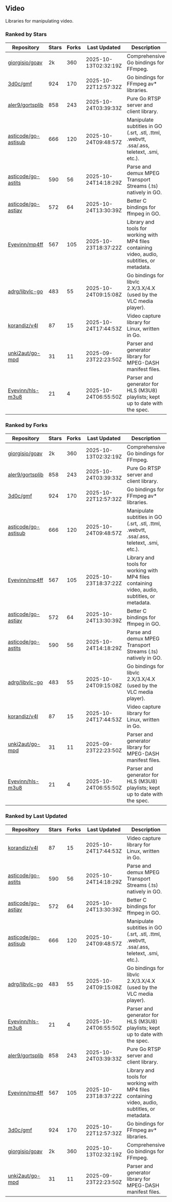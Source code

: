 ## Video

Libraries for manipulating video.

### Ranked by Stars

| Repository | Stars | Forks | Last Updated | Description | 
|------------|-------|-------|--------------|-------------|
| [giorgisio/goav](https://github.com/giorgisio/goav) | 2k | 360 | 2025-10-13T02:32:19Z |  Comprehensive Go bindings for FFmpeg. |
| [3d0c/gmf](https://github.com/3d0c/gmf) | 924 | 170 | 2025-10-22T12:57:32Z |  Go bindings for FFmpeg av\* libraries. |
| [aler9/gortsplib](https://github.com/aler9/gortsplib) | 858 | 243 | 2025-10-24T03:39:33Z |  Pure Go RTSP server and client library. |
| [asticode/go-astisub](https://github.com/asticode/go-astisub) | 666 | 120 | 2025-10-24T09:48:57Z |  Manipulate subtitles in GO (.srt, .stl, .ttml, .webvtt, .ssa/.ass, teletext, .smi, etc.). |
| [asticode/go-astits](https://github.com/asticode/go-astits) | 590 | 56 | 2025-10-24T14:18:29Z |  Parse and demux MPEG Transport Streams (.ts) natively in GO. |
| [asticode/go-astiav](https://github.com/asticode/go-astiav) | 572 | 64 | 2025-10-24T13:30:39Z |  Better C bindings for ffmpeg in GO. |
| [Eyevinn/mp4ff](https://github.com/Eyevinn/mp4ff) | 567 | 105 | 2025-10-23T18:37:22Z |  Library and tools for working with MP4 files containing video, audio, subtitles, or metadata. |
| [adrg/libvlc-go](https://github.com/adrg/libvlc-go) | 483 | 55 | 2025-10-24T09:15:08Z |  Go bindings for libvlc 2.X/3.X/4.X (used by the VLC media player). |
| [korandiz/v4l](https://github.com/korandiz/v4l) | 87 | 15 | 2025-10-24T17:44:53Z |  Video capture library for Linux, written in Go. |
| [unki2aut/go-mpd](https://github.com/unki2aut/go-mpd) | 31 | 11 | 2025-09-23T22:23:50Z |  Parser and generator library for MPEG-DASH manifest files. |
| [Eyevinn/hls-m3u8](https://github.com/Eyevinn/hls-m3u8) | 21 | 4 | 2025-10-24T06:55:50Z |  Parser and generator for HLS (M3U8) playlists; kept up to date with the spec. |

### Ranked by Forks

| Repository | Stars | Forks | Last Updated | Description | 
|------------|-------|-------|--------------|-------------|
| [giorgisio/goav](https://github.com/giorgisio/goav) | 2k | 360 | 2025-10-13T02:32:19Z |  Comprehensive Go bindings for FFmpeg. |
| [aler9/gortsplib](https://github.com/aler9/gortsplib) | 858 | 243 | 2025-10-24T03:39:33Z |  Pure Go RTSP server and client library. |
| [3d0c/gmf](https://github.com/3d0c/gmf) | 924 | 170 | 2025-10-22T12:57:32Z |  Go bindings for FFmpeg av\* libraries. |
| [asticode/go-astisub](https://github.com/asticode/go-astisub) | 666 | 120 | 2025-10-24T09:48:57Z |  Manipulate subtitles in GO (.srt, .stl, .ttml, .webvtt, .ssa/.ass, teletext, .smi, etc.). |
| [Eyevinn/mp4ff](https://github.com/Eyevinn/mp4ff) | 567 | 105 | 2025-10-23T18:37:22Z |  Library and tools for working with MP4 files containing video, audio, subtitles, or metadata. |
| [asticode/go-astiav](https://github.com/asticode/go-astiav) | 572 | 64 | 2025-10-24T13:30:39Z |  Better C bindings for ffmpeg in GO. |
| [asticode/go-astits](https://github.com/asticode/go-astits) | 590 | 56 | 2025-10-24T14:18:29Z |  Parse and demux MPEG Transport Streams (.ts) natively in GO. |
| [adrg/libvlc-go](https://github.com/adrg/libvlc-go) | 483 | 55 | 2025-10-24T09:15:08Z |  Go bindings for libvlc 2.X/3.X/4.X (used by the VLC media player). |
| [korandiz/v4l](https://github.com/korandiz/v4l) | 87 | 15 | 2025-10-24T17:44:53Z |  Video capture library for Linux, written in Go. |
| [unki2aut/go-mpd](https://github.com/unki2aut/go-mpd) | 31 | 11 | 2025-09-23T22:23:50Z |  Parser and generator library for MPEG-DASH manifest files. |
| [Eyevinn/hls-m3u8](https://github.com/Eyevinn/hls-m3u8) | 21 | 4 | 2025-10-24T06:55:50Z |  Parser and generator for HLS (M3U8) playlists; kept up to date with the spec. |

### Ranked by Last Updated

| Repository | Stars | Forks | Last Updated | Description | 
|------------|-------|-------|--------------|-------------|
| [korandiz/v4l](https://github.com/korandiz/v4l) | 87 | 15 | 2025-10-24T17:44:53Z |  Video capture library for Linux, written in Go. |
| [asticode/go-astits](https://github.com/asticode/go-astits) | 590 | 56 | 2025-10-24T14:18:29Z |  Parse and demux MPEG Transport Streams (.ts) natively in GO. |
| [asticode/go-astiav](https://github.com/asticode/go-astiav) | 572 | 64 | 2025-10-24T13:30:39Z |  Better C bindings for ffmpeg in GO. |
| [asticode/go-astisub](https://github.com/asticode/go-astisub) | 666 | 120 | 2025-10-24T09:48:57Z |  Manipulate subtitles in GO (.srt, .stl, .ttml, .webvtt, .ssa/.ass, teletext, .smi, etc.). |
| [adrg/libvlc-go](https://github.com/adrg/libvlc-go) | 483 | 55 | 2025-10-24T09:15:08Z |  Go bindings for libvlc 2.X/3.X/4.X (used by the VLC media player). |
| [Eyevinn/hls-m3u8](https://github.com/Eyevinn/hls-m3u8) | 21 | 4 | 2025-10-24T06:55:50Z |  Parser and generator for HLS (M3U8) playlists; kept up to date with the spec. |
| [aler9/gortsplib](https://github.com/aler9/gortsplib) | 858 | 243 | 2025-10-24T03:39:33Z |  Pure Go RTSP server and client library. |
| [Eyevinn/mp4ff](https://github.com/Eyevinn/mp4ff) | 567 | 105 | 2025-10-23T18:37:22Z |  Library and tools for working with MP4 files containing video, audio, subtitles, or metadata. |
| [3d0c/gmf](https://github.com/3d0c/gmf) | 924 | 170 | 2025-10-22T12:57:32Z |  Go bindings for FFmpeg av\* libraries. |
| [giorgisio/goav](https://github.com/giorgisio/goav) | 2k | 360 | 2025-10-13T02:32:19Z |  Comprehensive Go bindings for FFmpeg. |
| [unki2aut/go-mpd](https://github.com/unki2aut/go-mpd) | 31 | 11 | 2025-09-23T22:23:50Z |  Parser and generator library for MPEG-DASH manifest files. |

